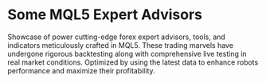 # Some MQL5 Expert Advisors

Showcase of power cutting-edge forex expert advisors, tools, and indicators meticulously crafted in MQL5. These trading marvels have undergone rigorous backtesting along with comprehensive live testing in real market conditions. Optimized by using the latest data to enhance robots performance and maximize their profitability.
